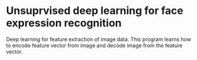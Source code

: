 # Unsuprvised deep learning for face expression recognition
Deep learning for feature extraction of image data. This program learns how to encode feature vector from image and decode image from the feature vector.
